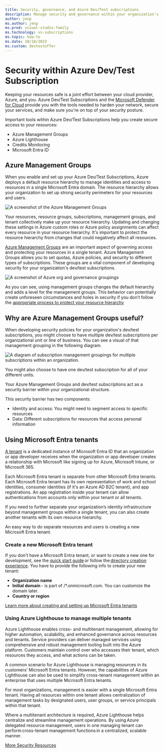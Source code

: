 ```yaml
---
title: Security, governance, and Azure Dev/Test subscriptions
description: Manage security and governance within your organization's Dev/Test subscriptions. 
author: jenp
ms.author: jenp
ms.prod: visual-studio-family
ms.technology: vs-subscriptions
ms.topic: how-to 
ms.date: 10/18/2023
ms.custom: devtestoffer
---
```


# Security within Azure Dev/Test Subscription

Keeping your resources safe is a joint effort between your cloud provider, Azure, and you. Azure Dev/Test Subscriptions and the [Microsoft Defender for Cloud](../../security-center/security-center-introduction.md) provide you with the tools needed to harden your network, secure your services, and make sure you're on top of your security posture.  

Important tools within Azure Dev/Test Subscriptions help you create secure access to your resources:  

- Azure Management Groups  
- Azure Lighthouse  
- Credits Monitoring  
- Microsoft Entra ID  

## Azure Management Groups  

When you enable and set up your Azure Dev/Test Subscriptions, Azure deploys a default resource hierarchy to manage identities and access to resources in a single Microsoft Entra domain. The resource hierarchy allows your organization to set up strong security perimeters for your resources and users.  

![A screenshot of the Azure Management Groups](media/concepts-security-governance-devtest/access-management-groups.png "Azure default resource hierarchy.")  

Your resources, resource groups, subscriptions, management groups, and tenant collectively make up your resource hierarchy. Updating and changing these settings in Azure custom roles or Azure policy assignments can affect every resource in your resource hierarchy. It's important to protect the resource hierarchy from changes that could negatively affect all resources.  

[Azure Management Groups](../../governance/management-groups/overview.md) are an important aspect of governing access and protecting your resources in a single tenant. Azure Management Groups allows you to set quotas, Azure policies, and security to different types of subscriptions. These groups are a vital component of developing security for your organization's dev/test subscriptions.  

![A screenshot of Azure org and governance groupings](media/concepts-security-governance-devtest/orgs-and-governance.png "How Azure Management Groups fit into overall governance.")

As you can see, using management groups changes the default hierarchy and adds a level for the management groups. This behavior can potentially create unforeseen circumstances and holes in security if you don’t follow the [appropriate process to protect your resource hierarchy](../../governance/management-groups/how-to/protect-resource-hierarchy.md)  

## Why are Azure Management Groups useful?  

When developing security policies for your organization's dev/test subscriptions, you might choose to have multiple dev/test subscriptions per organizational unit or line of business. You can see a visual of that management grouping in the following diagram.  

![A diagram of subscription management groupings for multiple subscriptions within an organization.](media/concepts-security-governance-devtest/access-management-groups.png "A diagram of management groupings for multiple subscriptions within an organization.")  

You might also choose to have one dev/test subscription for all of your different units.  

Your Azure Management Groups and dev/test subscriptions act as a security barrier within your organizational structure.  

This security barrier has two components:  

- Identity and access: You might need to segment access to specific resources  
- Data: Different subscriptions for resources that access personal information  

<a name='using-azure-active-directory-tenants'></a>

## Using Microsoft Entra tenants  

[A tenant](../../active-directory/develop/quickstart-create-new-tenant.md) is a dedicated instance of Microsoft Entra ID that an organization or app developer receives when the organization or app developer creates a relationship with Microsoft like signing up for Azure, Microsoft Intune, or Microsoft 365.  

Each Microsoft Entra tenant is separate from other Microsoft Entra tenants. Each Microsoft Entra tenant has its own representation of work and school identities, consumer identities (if it's an Azure AD B2C tenant), and app registrations. An app registration inside your tenant can allow authentications from accounts only within your tenant or all tenants.  

If you need to further separate your organization’s identity infrastructure beyond management groups within a single tenant, you can also create another tenants with its own resource hierarchy.  

An easy way to do separate resources and users is creating a new Microsoft Entra tenant.  

<a name='create-a-new-azure-ad-tenant'></a>

### Create a new Microsoft Entra tenant  

If you don't have a Microsoft Entra tenant, or want to create a new one for development, see the [quick start guide](../../active-directory/fundamentals/active-directory-access-create-new-tenant.md) or follow the [directory creation experience](https://portal.azure.com/#create/Microsoft.AzureActiveDirectory). You have to provide the following info to create your new tenant:  

- **Organization name**  
- **Initial domain** - is part of /*.onmicrosoft.com. You can customize the domain later.  
- **Country or region**  

 [Learn more about creating and setting up Microsoft Entra tenants](../../active-directory/develop/quickstart-create-new-tenant.md)  

### Using Azure Lighthouse to manage multiple tenants  

Azure Lighthouse enables cross- and multitenant management, allowing for higher automation, scalability, and enhanced governance across resources and tenants. Service providers can deliver managed services using comprehensive and robust management tooling built into the Azure platform. Customers maintain control over who accesses their tenant, which resources they access, and what actions can be taken.  

A common scenario for Azure Lighthouse is managing resources in its customers’ Microsoft Entra tenants. However, the capabilities of Azure Lighthouse can also be used to simplify cross-tenant management within an enterprise that uses multiple Microsoft Entra tenants.  

For most organizations, management is easier with a single Microsoft Entra tenant. Having all resources within one tenant allows centralization of management tasks by designated users, user groups, or service principals within that tenant.  

Where a multitenant architecture is required, Azure Lighthouse helps centralize and streamline management operations. By using Azure delegated resource management, users in one managing tenant can perform cross-tenant management functions in a centralized, scalable manner.  

[More Security Resources](../../security-center/security-center-introduction.md)
